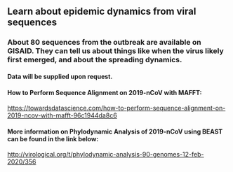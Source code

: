 ## Learn about epidemic dynamics from viral sequences

### About 80 sequences from the outbreak are available on GISAID. They can tell us about things like when the virus likely first emerged, and about the spreading dynamics.

#### Data will be supplied upon request.

#### How to Perform Sequence Alignment on 2019-nCoV with MAFFT:

https://towardsdatascience.com/how-to-perform-sequence-alignment-on-2019-ncov-with-mafft-96c1944da8c6

#### More information on Phylodynamic Analysis of 2019-nCoV using BEAST can be found in the link below:

http://virological.org/t/phylodynamic-analysis-90-genomes-12-feb-2020/356
